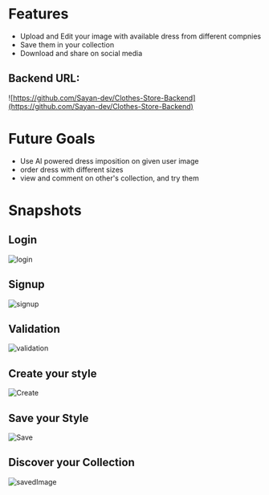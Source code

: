 # Features
- Upload and Edit your image with available dress from different compnies
- Save them in your collection
- Download and share on social media
## Backend URL:
  ![https://github.com/Sayan-dev/Clothes-Store-Backend](https://github.com/Sayan-dev/Clothes-Store-Backend)
# Future Goals
- Use AI powered dress imposition on given user image
- order dress with different sizes
- view and comment on other's collection, and try them
# Snapshots
## Login
![login](https://user-images.githubusercontent.com/42710260/155543829-92996dca-e226-41b3-8a5c-d86b18c5b407.png)
## Signup
![signup](https://user-images.githubusercontent.com/42710260/155543965-e798208f-f90f-42a6-b2fb-87fbfe213eb9.png)
## Validation
![validation](https://user-images.githubusercontent.com/42710260/155544045-381d13fc-05ba-43eb-a8f3-5c865057e852.png)
## Create your style
![Create](https://user-images.githubusercontent.com/42710260/155544123-c891dd07-11d4-439e-966c-3db0f85cc8d5.png)
## Save your Style
![Save](https://user-images.githubusercontent.com/42710260/155544233-4843f71c-7fe3-4686-b5fc-84d179fa4a56.png)
## Discover your Collection
![savedImage](https://user-images.githubusercontent.com/42710260/155544976-ccb531a3-d28f-4ddf-a0f2-54ac958bf6b6.png)
